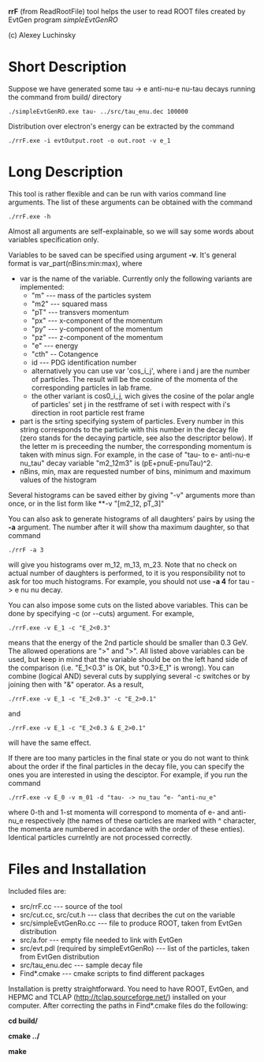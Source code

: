 **rrF** (from ReadRootFile) tool helps the user to read ROOT files created by EvtGen program _simpleEvtGenRO_

(c) Alexey Luchinsky

# Short Description

Suppose we have generated some tau -> e anti-nu-e nu-tau decays running the command from build/ directory

    ./simpleEvtGenRO.exe tau- ../src/tau_enu.dec 100000

Distribution over electron's energy can be extracted by the command

    ./rrF.exe -i evtOutput.root -o out.root -v e_1

# Long Description

This tool is rather flexible and can be run with varios command line arguments. The list of these arguments can be obtained with the command

    ./rrF.exe -h

Almost all arguments are self-explainable, so we will say some words about variables specification only.

Variables to be saved can be specified using argument **-v**. It's general format is var_part(nBins:min:max), where

* var is the name of the variable. Currently only the following variants are implemented:
  * "m" --- mass of the particles system 
  * "m2" --- squared mass
  * "pT" --- transvers momentum
  * "px" --- x-component of the momentum 
  * "py" --- y-component of the momentum 
  * "pz" --- z-component of the momentum 
  * "e" --- energy 
  * "cth" -- Cotangence
  * id --- PDG identification number
  * alternatively you can use var 'cos\_i\_j', where i and j are the
    number of particles. The result will be the cosine of the momenta
    of the corresponding particles in lab frame.
  * the other variant is cos0\_i\_j, wich gives the cosine of the
      polar angle of particles' set j in the restframe of set i with
      respect with i's direction in root particle rest frame
* part is the srting specifying system of particles. Every number in this string corresponds to the particle with this number in the decay file (zero stands for the decaying particle, see also the descriptor below). If the letter m is preceeding the number, the corresponding momentum is taken with minus sign. For example, in the case of "tau- to e- anti-nu-e nu_tau" decay variable "m2_12m3" is (pE+pnuE-pnuTau)^2.
* nBins, min, max are requested number of bins, minimum and maximum values of the histogram

Several histograms can be saved either by giving "-v" arguments more than once, or in the list form like **-v "[m2_12, pT_3]"

You can also ask to generate histograms of all daughters' pairs by using the **-a** argument. The number after it will show tha maximum daughter, so that command

    ./rrF -a 3

will give you histograms over m_12, m_13, m_23. Note that no check on actual number of daughters is performed, to it is you responsibility not to ask for too much histograms. For example, you should not use **-a 4** for tau -> e nu nu decay.

You can also impose some cuts on the listed above variables. This can be done by specifying -c (or --cuts) argument. For example,

    ./rrF.exe -v E_1 -c "E_2<0.3"

means that the energy of the 2nd particle should be smaller than 0.3 GeV. The allowed operations are ">" and ">". All listed above variables can be used, but keep in mind that the variable should be on the left hand side of the comparison (i.e. "E_1<0.3" is OK, but "0.3>E_1" is wrong). You can combine (logical AND) several cuts by supplying several -c switches or by joining then with "&" operator. As a result,

    ./rrF.exe -v E_1 -c "E_2<0.3" -c "E_2>0.1"

and

    ./rrF.exe -v E_1 -c "E_2<0.3 & E_2>0.1"

will have the same effect.

If there are too many particles in the final state or you do not want to think about the order if the final particles in the decay file, you can specify the ones you are interested in using the desciptor. For example, if you run the command

    ./rrF.exe -v E_0 -v m_01 -d "tau- -> nu_tau ^e- ^anti-nu_e"

where 0-th and 1-st momenta will correspond to momenta of e- and anti-nu_e respectively (the names of these oarticles are marked with ^ character, the momenta are numbered in acordance with the order of these enties). Identical particles currelntly are not processed correctly.

# Files and Installation

Included files are:

* src/rrF.cc --- source of the tool
* src/cut.cc, src/cut.h --- class that decribes the cut on the variable
* src/simpleEvtGenRo.cc --- file to produce ROOT,  taken from EvtGen distribution
* src/a.for --- empty file needed to link with EvtGen
* src/evt.pdl (required by simpleEvtGenRo) --- list of the particles,  taken from EvtGen distribution
* src/tau_enu.dec --- sample decay file
* Find*.cmake --- cmake scripts to find different packages



Installation is pretty straightforward. You need to have ROOT, EvtGen, and HEPMC and TCLAP (http://tclap.sourceforge.net/) installed on your computer. After correcting the paths in Find*.cmake files do the following:

**cd build/**

**cmake ../**

**make**


